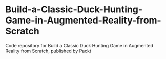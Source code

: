 # Build-a-Classic-Duck-Hunting-Game-in-Augmented-Reality-from-Scratch
Code repository for Build a Classic Duck Hunting Game in Augmented Reality from Scratch, published by Packt
